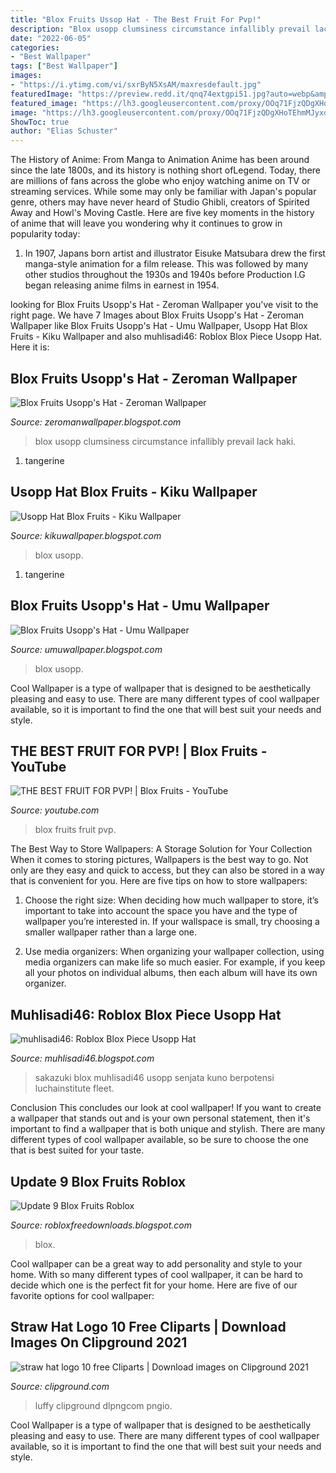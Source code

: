 ```yaml
---
title: "Blox Fruits Ussop Hat - The Best Fruit For Pvp!"
description: "Blox usopp clumsiness circumstance infallibly prevail lack haki"
date: "2022-06-05"
categories:
- "Best Wallpaper"
tags: ["Best Wallpaper"]
images:
- "https://i.ytimg.com/vi/sxrByN5XsAM/maxresdefault.jpg"
featuredImage: "https://preview.redd.it/qnq74extgpi51.jpg?auto=webp&amp;s=1b5175f9922526a5ef357b0068e4390c29a5248c"
featured_image: "https://lh3.googleusercontent.com/proxy/OOq71FjzQDgXHoTEhmMJyxdkJ9s6xMmBBNnC04BaQMoTC_dqbRJ9-IPXfUaszUBYlMe1CYguEyEwZVOvYYUyVVDRYoTCDVwe4k7_eveZSwmwWHzwcS-8JjC1lrgOM8FkLA=w1200-h630-p-k-no-nu"
image: "https://lh3.googleusercontent.com/proxy/OOq71FjzQDgXHoTEhmMJyxdkJ9s6xMmBBNnC04BaQMoTC_dqbRJ9-IPXfUaszUBYlMe1CYguEyEwZVOvYYUyVVDRYoTCDVwe4k7_eveZSwmwWHzwcS-8JjC1lrgOM8FkLA=w1200-h630-p-k-no-nu"
ShowToc: true
author: "Elias Schuster"
---
```



The History of Anime: From Manga to Animation
Anime has been around since the late 1800s, and its history is nothing short ofLegend. Today, there are millions of fans across the globe who enjoy watching anime on TV or streaming services. While some may only be familiar with Japan's popular genre, others may have never heard of Studio Ghibli, creators of Spirited Away and Howl's Moving Castle. Here are five key moments in the history of anime that will leave you wondering why it continues to grow in popularity today:
1) In 1907, Japans born artist and illustrator Eisuke Matsubara drew the first manga-style animation for a film release. This was followed by many other studios throughout the 1930s and 1940s before Production I.G began releasing anime films in earnest in 1954.

	

		
looking for Blox Fruits Usopp&#039;s Hat - Zeroman Wallpaper you've visit to the right page. We have 7 Images about Blox Fruits Usopp&#039;s Hat - Zeroman Wallpaper like Blox Fruits Usopp&#039;s Hat - Umu Wallpaper, Usopp Hat Blox Fruits - Kiku Wallpaper and also muhlisadi46: Roblox Blox Piece Usopp Hat. Here it is:
		
    
## Blox Fruits Usopp&#039;s Hat - Zeroman Wallpaper

<img loading=lazy src="https://preview.redd.it/qnq74extgpi51.jpg?auto=webp&amp;s=1b5175f9922526a5ef357b0068e4390c29a5248c" onerror="this.onerror=null;this.src='https://tse1.mm.bing.net/th?id=OIP.kpk7lhCbIobTyDBoMH53FAHaHa&amp;pid=15.1';" alt="Blox Fruits Usopp&#039;s Hat - Zeroman Wallpaper">

_Source: zeromanwallpaper.blogspot.com_

>blox usopp clumsiness circumstance infallibly prevail lack haki. 

	

1. tangerine 

    
## Usopp Hat Blox Fruits - Kiku Wallpaper

<img loading=lazy src="https://lh5.googleusercontent.com/proxy/-4TNDzmd6IyVM94VoxwA1oOgP0g_4AKVYBEo3ssU0nBZGIIu3ZuwBL7MjODQOd0YnM0mX4K95MXL-YnyRP2yDYcr68uACBfYIjuV8yPj3rn1G6ggd0j56OI8z9_Vy76vAMhsGKmJSkg2cOJGUP-gZ2Kolktq2kIYsKLSStK8KTKNEjwsv7RLFHsxhJj64DsiM1yMnPD59yuR4qPxB5Nn2pnDYMPrBMk2XD4Y1MJI_tUvQrmb=w1200-h630-p-k-no-nu" onerror="this.onerror=null;this.src='https://tse1.mm.bing.net/th?id=OIP.si_yJF7pyPd5RoruD9QPTgHaFi&amp;pid=15.1';" alt="Usopp Hat Blox Fruits - Kiku Wallpaper">

_Source: kikuwallpaper.blogspot.com_

>blox usopp. 

	

1. tangerine 

    
## Blox Fruits Usopp&#039;s Hat - Umu Wallpaper

<img loading=lazy src="https://i.ytimg.com/vi/zMtx8v0m-bE/maxresdefault.jpg" onerror="this.onerror=null;this.src='https://tse4.mm.bing.net/th?id=OIP.KAs5-pExr_z2h1woudOF-AHaEK&amp;pid=15.1';" alt="Blox Fruits Usopp&#039;s Hat - Umu Wallpaper">

_Source: umuwallpaper.blogspot.com_

>blox usopp. 

	

Cool Wallpaper is a type of wallpaper that is designed to be aesthetically pleasing and easy to use. There are many different types of cool wallpaper available, so it is important to find the one that will best suit your needs and style.

    
## THE BEST FRUIT FOR PVP! | Blox Fruits - YouTube

<img loading=lazy src="https://i.ytimg.com/vi/sxrByN5XsAM/maxresdefault.jpg" onerror="this.onerror=null;this.src='https://tse4.mm.bing.net/th?id=OIP.vHDRKVrLkgaIe20clZeoGwHaEK&amp;pid=15.1';" alt="THE BEST FRUIT FOR PVP! | Blox Fruits - YouTube">

_Source: youtube.com_

>blox fruits fruit pvp. 

	

The Best Way to Store Wallpapers: A Storage Solution for Your Collection
When it comes to storing pictures, Wallpapers is the best way to go. Not only are they easy and quick to access, but they can also be stored in a way that is convenient for you. Here are five tips on how to store wallpapers:
1) Choose the right size: When deciding how much wallpaper to store, it’s important to take into account the space you have and the type of wallpaper you’re interested in. If your wallspace is small, try choosing a smaller wallpaper rather than a large one.

2) Use media organizers: When organizing your wallpaper collection, using media organizers can make life so much easier. For example, if you keep all your photos on individual albums, then each album will have its own organizer.

    
## Muhlisadi46: Roblox Blox Piece Usopp Hat

<img loading=lazy src="https://static3.cbrimages.com/wordpress/wp-content/uploads/2019/10/Sakazuki-Cropped.jpg" onerror="this.onerror=null;this.src='https://tse2.mm.bing.net/th?id=OIP.KZxBeQnTrDqfFL0j0WyhVAHaDt&amp;pid=15.1';" alt="muhlisadi46: Roblox Blox Piece Usopp Hat">

_Source: muhlisadi46.blogspot.com_

>sakazuki blox muhlisadi46 usopp senjata kuno berpotensi luchainstitute fleet. 

	

Conclusion
This concludes our look at cool wallpaper! If you want to create a wallpaper that stands out and is your own personal statement, then it's important to find a wallpaper that is both unique and stylish. There are many different types of cool wallpaper available, so be sure to choose the one that is best suited for your taste.

    
## Update 9 Blox Fruits Roblox

<img loading=lazy src="https://lh3.googleusercontent.com/proxy/OOq71FjzQDgXHoTEhmMJyxdkJ9s6xMmBBNnC04BaQMoTC_dqbRJ9-IPXfUaszUBYlMe1CYguEyEwZVOvYYUyVVDRYoTCDVwe4k7_eveZSwmwWHzwcS-8JjC1lrgOM8FkLA=w1200-h630-p-k-no-nu" onerror="this.onerror=null;this.src='https://tse3.mm.bing.net/th?id=OIP.Z1y4yNUiNYmPhIzSqGTJhAAAAA&amp;pid=15.1';" alt="Update 9 Blox Fruits Roblox">

_Source: robloxfreedownloads.blogspot.com_

>blox. 

	

Cool wallpaper can be a great way to add personality and style to your home. With so many different types of cool wallpaper, it can be hard to decide which one is the perfect fit for your home. Here are five of our favorite options for cool wallpaper: 

    
## Straw Hat Logo 10 Free Cliparts | Download Images On Clipground 2021

<img loading=lazy src="https://clipground.com/images/straw-hat-logo-11.jpg" onerror="this.onerror=null;this.src='https://tse1.mm.bing.net/th?id=OIP.gmbbui3-VpdmgU90c5UaUwHaDd&amp;pid=15.1';" alt="straw hat logo 10 free Cliparts | Download images on Clipground 2021">

_Source: clipground.com_

>luffy clipground dlpngcom pngio. 

	

Cool Wallpaper is a type of wallpaper that is designed to be aesthetically pleasing and easy to use. There are many different types of cool wallpaper available, so it is important to find the one that will best suit your needs and style.

